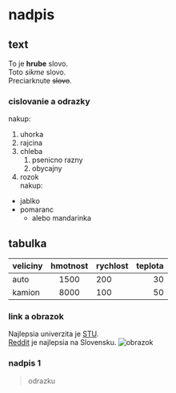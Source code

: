 # nadpis
## text 
To je **hrube** slovo. <br>
Toto _sikme_ slovo. <br>
Preciarknute ~~slovo~~.
### cislovanie a odrazky
nakup:
1. uhorka
2. rajcina
7. chleba
   1. psenicno razny
   8. obycajny
20. rozok <br>
nakup:
* jablko
* pomaranc
  * alebo mandarinka
## tabulka 
| veliciny | hmotnost | rychlost | teplota |
| -------- | :------: | :------- | -------: |
| auto | 1500 | 200 | 30 |
| kamion | 8000 | 100 | 50 |
### link a obrazok 
Najlepsia univerzita je [STU](https://www.stuba.sk/). <br>
[Reddit][1] je najlepsia na Slovensku.
![obrazok](https://www.cukrarskysvet.sk/fotky8077/fotos/_vyr_7713disque-azyme-licorne-blanche.jpg)
### nadpis 1
> odrazku



[1]: https://github.com/adam-p/markdown-here/wiki/Markdown-Cheatsheet
